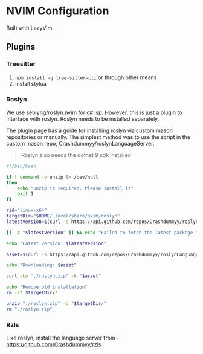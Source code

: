 # NVIM Configuration

Built with LazyVim.

## Plugins

### Treesitter

1. `npm install -g tree-sitter-cli` or through other means
1. install stylua

### Roslyn

We use seblyng/roslyn.nvim for c# lsp. However, this is just a plugin to interface with roslyn.
Roslyn needs to be installed separately.

The plugin page has a guide for installing roslyn via custom mason repositories or manually.
The simplest method was to use the script in the custom mason repo, Crashdummyy/roslynLanguageServer.

> Roslyn also needs the dotnet 9 sdk installed

```Bash
#!/bin/bash

if ! command -v unzip &> /dev/null
then
    echo "unzip is required. Please install it"
    exit 1
fi

rid="linux-x64"
targetDir="$HOME/.local/share/nvim/roslyn"
latestVersion=$(curl -s https://api.github.com/repos/Crashdummyy/roslynLanguageServer/releases | grep tag_name | head -1 | cut -d '"' -f4)

[[ -z "$latestVersion" ]] && echo "Failed to fetch the latest package information." && exit 1

echo "Latest version: $latestVersion"

asset=$(curl -s https://api.github.com/repos/Crashdummyy/roslynLanguageServer/releases | grep "releases/download/$latestVersion" | grep "$rid"| cut -d '"' -f 4)

echo "Downloading: $asset"

curl -Lo "./roslyn.zip" -k "$asset"

echo "Remove old installation"
rm -rf $targetDir/*

unzip "./roslyn.zip" -d "$targetDir/"
rm "./roslyn.zip"

```

### Rzls

Like roslyn, install the language server from - <https://github.com/Crashdummyy/rzls>
